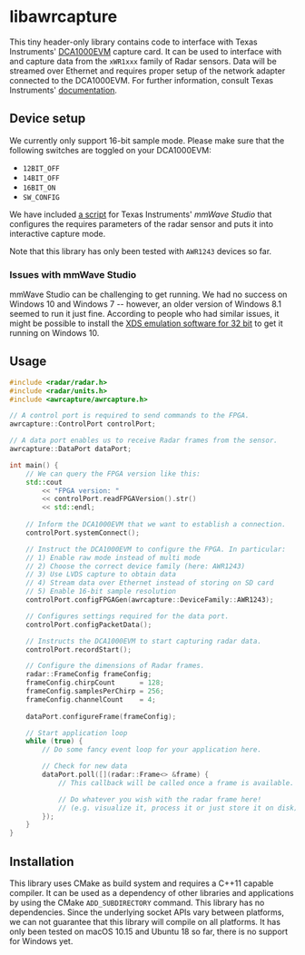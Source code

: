 # libawrcapture
This tiny header-only library contains code to interface with Texas Instruments' [DCA1000EVM](https://www.ti.com/lit/ug/spruij4a/spruij4a.pdf) capture card. It can be used to interface with and capture data from the `xWR1xxx` family of Radar sensors. Data will be streamed over Ethernet and requires proper setup of the network adapter connected to the DCA1000EVM. For further information, consult Texas Instruments' [documentation](https://www.ti.com/lit/ug/spruij4a/spruij4a.pdf).

## Device setup
We currently only support 16-bit sample mode. Please make sure that the following switches are toggled on your DCA1000EVM:
* `12BIT_OFF`
* `14BIT_OFF`
* `16BIT_ON`
* `SW_CONFIG`

We have included [a script](scripts/SetupDataCapture_xWR.lua) for Texas Instruments' _mmWave Studio_ that configures the requires parameters of the radar sensor
and puts it into interactive capture mode.

Note that this library has only been tested with `AWR1243` devices so far.

### Issues with mmWave Studio
mmWave Studio can be challenging to get running.
We had no success on Windows 10 and Windows 7 -- however, an older version of Windows 8.1 seemed to run it just fine.
According to people who had similar issues, it might be possible to install the [XDS emulation software for 32 bit](https://software-dl.ti.com/dsps/dsps_public_sw/sdo_ccstudio/emulation/exports/ti_emupack_setup_9.2.0.00002_win_32.exe) to get it running on Windows 10.

## Usage

```c++
#include <radar/radar.h>
#include <radar/units.h>
#include <awrcapture/awrcapture.h>

// A control port is required to send commands to the FPGA.
awrcapture::ControlPort controlPort;

// A data port enables us to receive Radar frames from the sensor.
awrcapture::DataPort dataPort;

int main() {
    // We can query the FPGA version like this:
    std::cout
        << "FPGA version: "
        << controlPort.readFPGAVersion().str()
        << std::endl;
    
    // Inform the DCA1000EVM that we want to establish a connection.
    controlPort.systemConnect();

    // Instruct the DCA1000EVM to configure the FPGA. In particular:
    // 1) Enable raw mode instead of multi mode
    // 2) Choose the correct device family (here: AWR1243)
    // 3) Use LVDS capture to obtain data
    // 4) Stream data over Ethernet instead of storing on SD card
    // 5) Enable 16-bit sample resolution
    controlPort.configFPGAGen(awrcapture::DeviceFamily::AWR1243);

    // Configures settings required for the data port.
    controlPort.configPacketData();

    // Instructs the DCA1000EVM to start capturing radar data.
    controlPort.recordStart();

    // Configure the dimensions of Radar frames.
    radar::FrameConfig frameConfig;
    frameConfig.chirpCount      = 128;
    frameConfig.samplesPerChirp = 256;
    frameConfig.channelCount    = 4;
    
    dataPort.configureFrame(frameConfig);

    // Start application loop
    while (true) {
        // Do some fancy event loop for your application here.

        // Check for new data
        dataPort.poll([](radar::Frame<> &frame) {
            // This callback will be called once a frame is available.

            // Do whatever you wish with the radar frame here!
            // (e.g. visualize it, process it or just store it on disk)
        });
    }
}
```

## Installation
This library uses CMake as build system and requires a C++11 capable compiler. It can be used as a dependency of other libraries and applications by using the CMake `ADD_SUBDIRECTORY` command. This library has no dependencies. Since the underlying socket APIs vary between platforms, we can not guarantee that this library will compile on all platforms. It has only been tested on macOS 10.15 and Ubuntu 18 so far, there is no support for Windows yet.
